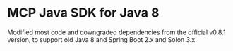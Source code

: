 # MCP Java SDK for Java 8
Modified most code and downgraded dependencies from the official v0.8.1 version, to support old Java 8 and Spring Boot 2.x and Solon 3.x